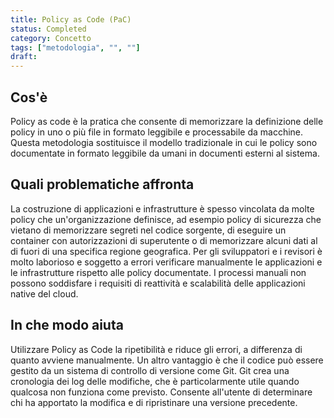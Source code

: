 ```yaml
---
title: Policy as Code (PaC)
status: Completed
category: Concetto
tags: ["metodologia", "", ""]
draft: 
---
```


## Cos'è

Policy as code è la pratica che consente di memorizzare la definizione delle policy in uno o più file in formato leggibile e processabile da macchine. 
Questa metodologia sostituisce il modello tradizionale in cui le policy sono documentate in formato leggibile da umani in documenti esterni al sistema.

## Quali problematiche affronta

La costruzione di applicazioni e infrastrutture è spesso vincolata da molte policy che un'organizzazione definisce, 
ad esempio policy di sicurezza che vietano di memorizzare segreti nel codice sorgente, di eseguire un container con autorizzazioni di superutente 
o di memorizzare alcuni dati al di fuori di una specifica regione geografica. 
Per gli sviluppatori e i revisori è molto laborioso e soggetto a errori verificare manualmente le applicazioni e le infrastrutture rispetto alle policy documentate.
I processi manuali non possono soddisfare i requisiti di reattività e scalabilità delle applicazioni native del cloud.

## In che modo aiuta

Utilizzare Policy as Code la ripetibilità e riduce gli errori, a differenza di quanto avviene manualmente.
Un altro vantaggio è che il codice può essere gestito da un sistema di controllo di versione come Git. 
Git crea una cronologia dei log delle modifiche, che è particolarmente utile quando qualcosa non funziona come previsto. 
Consente all'utente di determinare chi ha apportato la modifica e di ripristinare una versione precedente.

